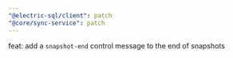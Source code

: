 ```yaml
---
"@electric-sql/client": patch
"@core/sync-service": patch
---
```


feat: add a `snapshot-end` control message to the end of snapshots
